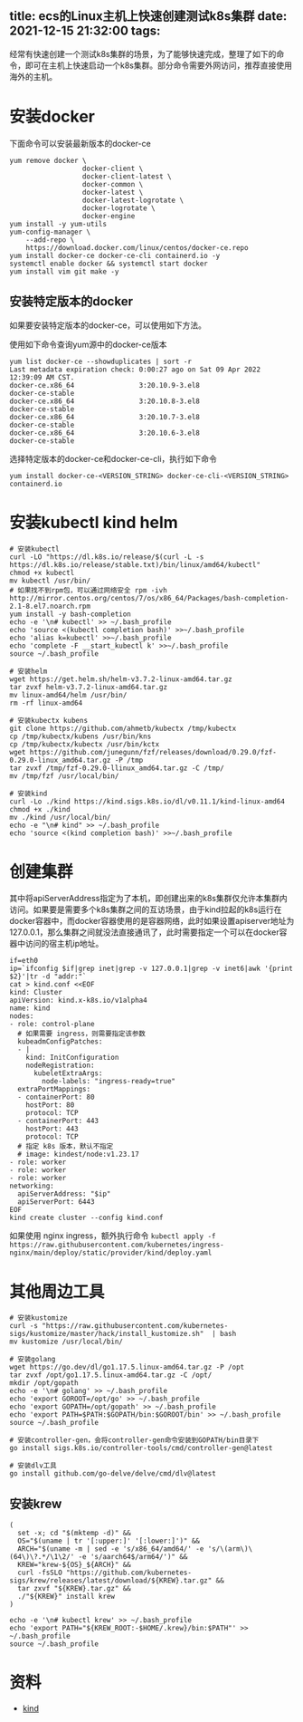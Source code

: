 title: ecs的Linux主机上快速创建测试k8s集群
date: 2021-12-15 21:32:00
tags:
---
经常有快速创建一个测试k8s集群的场景，为了能够快速完成，整理了如下的命令，即可在主机上快速启动一个k8s集群。部分命令需要外网访问，推荐直接使用海外的主机。

# 安装docker

下面命令可以安装最新版本的docker-ce

```shell
yum remove docker \
                  docker-client \
                  docker-client-latest \
                  docker-common \
                  docker-latest \
                  docker-latest-logrotate \
                  docker-logrotate \
                  docker-engine
yum install -y yum-utils
yum-config-manager \
    --add-repo \
    https://download.docker.com/linux/centos/docker-ce.repo
yum install docker-ce docker-ce-cli containerd.io -y
systemctl enable docker && systemctl start docker
yum install vim git make -y
```
## 安装特定版本的docker

如果要安装特定版本的docker-ce，可以使用如下方法。

使用如下命令查询yum源中的docker-ce版本

```
yum list docker-ce --showduplicates | sort -r
Last metadata expiration check: 0:00:27 ago on Sat 09 Apr 2022 12:39:09 AM CST.
docker-ce.x86_64                3:20.10.9-3.el8                 docker-ce-stable
docker-ce.x86_64                3:20.10.8-3.el8                 docker-ce-stable
docker-ce.x86_64                3:20.10.7-3.el8                 docker-ce-stable
docker-ce.x86_64                3:20.10.6-3.el8                 docker-ce-stable
```

选择特定版本的docker-ce和docker-ce-cli，执行如下命令
```
yum install docker-ce-<VERSION_STRING> docker-ce-cli-<VERSION_STRING> containerd.io
```


# 安装kubectl kind helm

```
# 安装kubectl
curl -LO "https://dl.k8s.io/release/$(curl -L -s https://dl.k8s.io/release/stable.txt)/bin/linux/amd64/kubectl"
chmod +x kubectl
mv kubectl /usr/bin/
# 如果找不到rpm包，可以通过网络安全 rpm -ivh http://mirror.centos.org/centos/7/os/x86_64/Packages/bash-completion-2.1-8.el7.noarch.rpm
yum install -y bash-completion
echo -e '\n# kubectl' >> ~/.bash_profile
echo 'source <(kubectl completion bash)' >>~/.bash_profile
echo 'alias k=kubectl' >>~/.bash_profile
echo 'complete -F __start_kubectl k' >>~/.bash_profile
source ~/.bash_profile

# 安装helm
wget https://get.helm.sh/helm-v3.7.2-linux-amd64.tar.gz
tar zvxf helm-v3.7.2-linux-amd64.tar.gz
mv linux-amd64/helm /usr/bin/
rm -rf linux-amd64

# 安装kubectx kubens
git clone https://github.com/ahmetb/kubectx /tmp/kubectx
cp /tmp/kubectx/kubens /usr/bin/kns
cp /tmp/kubectx/kubectx /usr/bin/kctx
wget https://github.com/junegunn/fzf/releases/download/0.29.0/fzf-0.29.0-linux_amd64.tar.gz -P /tmp
tar zvxf /tmp/fzf-0.29.0-llinux_amd64.tar.gz -C /tmp/
mv /tmp/fzf /usr/local/bin/

# 安装kind
curl -Lo ./kind https://kind.sigs.k8s.io/dl/v0.11.1/kind-linux-amd64
chmod +x ./kind
mv ./kind /usr/local/bin/
echo -e "\n# kind" >> ~/.bash_profile
echo 'source <(kind completion bash)' >>~/.bash_profile
```

# 创建集群

其中将apiServerAddress指定为了本机，即创建出来的k8s集群仅允许本集群内访问。如果要是需要多个k8s集群之间的互访场景，由于kind拉起的k8s运行在docker容器中，而docker容器使用的是容器网络，此时如果设置apiserver地址为127.0.0.1，那么集群之间就没法直接通讯了，此时需要指定一个可以在docker容器中访问的宿主机ip地址。

```
if=eth0
ip=`ifconfig $if|grep inet|grep -v 127.0.0.1|grep -v inet6|awk '{print $2}'|tr -d "addr:"`
cat > kind.conf <<EOF
kind: Cluster
apiVersion: kind.x-k8s.io/v1alpha4
name: kind
nodes:
- role: control-plane
  # 如果需要 ingress，则需要指定该参数
  kubeadmConfigPatches:
  - |
    kind: InitConfiguration
    nodeRegistration:
      kubeletExtraArgs:
        node-labels: "ingress-ready=true"
  extraPortMappings:
  - containerPort: 80
    hostPort: 80
    protocol: TCP
  - containerPort: 443
    hostPort: 443
    protocol: TCP
  # 指定 k8s 版本，默认不指定
  # image: kindest/node:v1.23.17
- role: worker
- role: worker
- role: worker
networking:
  apiServerAddress: "$ip"
  apiServerPort: 6443
EOF
kind create cluster --config kind.conf
```

如果使用 nginx ingress，额外执行命令 `kubectl apply -f https://raw.githubusercontent.com/kubernetes/ingress-nginx/main/deploy/static/provider/kind/deploy.yaml`

# 其他周边工具

```
# 安装kustomize
curl -s "https://raw.githubusercontent.com/kubernetes-sigs/kustomize/master/hack/install_kustomize.sh"  | bash
mv kustomize /usr/local/bin/

# 安装golang
wget https://go.dev/dl/go1.17.5.linux-amd64.tar.gz -P /opt
tar zvxf /opt/go1.17.5.linux-amd64.tar.gz -C /opt/
mkdir /opt/gopath
echo -e '\n# golang' >> ~/.bash_profile
echo 'export GOROOT=/opt/go' >> ~/.bash_profile
echo 'export GOPATH=/opt/gopath' >> ~/.bash_profile
echo 'export PATH=$PATH:$GOPATH/bin:$GOROOT/bin' >> ~/.bash_profile
source ~/.bash_profile

# 安装controller-gen，会将controller-gen命令安装到GOPATH/bin目录下
go install sigs.k8s.io/controller-tools/cmd/controller-gen@latest

# 安装dlv工具
go install github.com/go-delve/delve/cmd/dlv@latest
```

## 安装krew

```
(
  set -x; cd "$(mktemp -d)" &&
  OS="$(uname | tr '[:upper:]' '[:lower:]')" &&
  ARCH="$(uname -m | sed -e 's/x86_64/amd64/' -e 's/\(arm\)\(64\)\?.*/\1\2/' -e 's/aarch64$/arm64/')" &&
  KREW="krew-${OS}_${ARCH}" &&
  curl -fsSLO "https://github.com/kubernetes-sigs/krew/releases/latest/download/${KREW}.tar.gz" &&
  tar zxvf "${KREW}.tar.gz" &&
  ./"${KREW}" install krew
)

echo -e '\n# kubectl krew' >> ~/.bash_profile
echo 'export PATH="${KREW_ROOT:-$HOME/.krew}/bin:$PATH"' >> ~/.bash_profile
source ~/.bash_profile
```

# 资料

- [kind](https://kind.sigs.k8s.io/)
